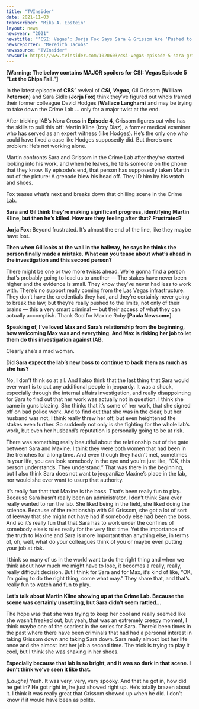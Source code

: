 ```yaml
---
title: "TVInsider"
date: 2021-11-03
transcriber: "Mika A. Epstein"
layout: news
newsyear: "2021"
newstitle: "‘CSI: Vegas’: Jorja Fox Says Sara & Grissom Are ‘Pushed to the Limits’ After the Latest Twist"
newsreporter: "Meredith Jacobs"
newssource: "TVInsider"
newsurl: https://www.tvinsider.com/1020603/csi-vegas-episode-5-sara-grissom-martin-kline-dead-jorja-fox/
---
```


**[Warning: The below contains MAJOR spoilers for CSI: Vegas Episode 5 “Let the Chips Fall.”]**

In the latest episode of **CBS’** revival of **_CSI_**, **_Vegas_**, Gil Grissom (**William Petersen**) and Sara Sidle (**Jorja Fox**) think they’ve figured out who’s framed their former colleague David Hodges (**Wallace Langham**) and may be trying to take down the Crime Lab … only for a major twist at the end.

After tricking IAB’s Nora Cross in **Episode 4**, Grissom figures out who has the skills to pull this off: Martin Kline (Izzy Diaz), a former medical examiner who has served as an expert witness (like Hodges). He’s the only one who could have fixed a case like Hodges supposedly did. But there’s one problem: He’s not working alone.

Martin confronts Sara and Grissom in the Crime Lab after they’ve started looking into his work, and when he leaves, he tells someone on the phone that they know. By episode’s end, that person has supposedly taken Martin out of the picture: A grenade blew his head off. They ID him by his watch and shoes.

Fox teases what’s next and breaks down that chilling scene in the Crime Lab.

**Sara and Gil think they’re making significant progress, identifying Martin Kline, but then he’s killed. How are they feeling after that? Frustrated?**

**Jorja Fox:** Beyond frustrated. It’s almost the end of the line, like they maybe have lost.

**Then when Gil looks at the wall in the hallway, he says he thinks the person finally made a mistake. What can you tease about what’s ahead in the investigation and this second person?**

There might be one or two more twists ahead. We’re gonna find a person that’s probably going to lead us to another — The stakes have never been higher and the evidence is small. They know they’ve never had less to work with. There’s no support really coming from the Las Vegas infrastructure. They don’t have the credentials they had, and they’re certainly never going to break the law, but they’re really pushed to the limits, not only of their brains — this a very smart criminal — but their access of what they can actually accomplish. Thank God for Maxine Roby [**Paula Newsome**].

**Speaking of, I’ve loved Max and Sara’s relationship from the beginning, how welcoming Max was and everything. And Max is risking her job to let them do this investigation against IAB.**

Clearly she’s a mad woman.

**Did Sara expect the lab’s new boss to continue to back them as much as she has?**

No, I don’t think so at all. And I also think that the last thing that Sara would ever want is to put any additional people in jeopardy. It was a shock, especially through the internal affairs investigation, and really disappointing for Sara to find out that her work was actually not in question. I think she came in guns blazing. She thinks that it’s some of her work, that she signed off on bad police work. And to find out that she was in the clear, but her husband was not, I think really threw her off, but even heightened the stakes even further. So suddenly not only is she fighting for the whole lab’s work, but even her husband’s reputation is personally going to be at risk.

There was something really beautiful about the relationship out of the gate between Sara and Maxine. I think they were both women that had been in the trenches for a long time. And even though they hadn’t met, sometimes in your life, you can look somebody in the eye and you’re just like, “OK, this person understands. They understand.” That was there in the beginning, but I also think Sara does not want to jeopardize Maxine’s place in the lab, nor would she ever want to usurp that authority.

It’s really fun that that Maxine is the boss. That’s been really fun to play. Because Sara hasn’t really been an administrator. I don’t think Sara ever really wanted to run the lab. She liked being in the field, she liked doing the science. Because of the relationship with Gil Grissom, she got a lot of sort of leeway that she might not have had if somebody else had been the boss. And so it’s really fun that that Sara has to work under the confines of somebody else’s rules really for the very first time. Yet the importance of the truth to Maxine and Sara is more important than anything else, in terms of, oh, well, what do your colleagues think of you or maybe even putting your job at risk.

I think so many of us in the world want to do the right thing and when we think about how much we might have to lose, it becomes a really, really, really difficult decision. But I think for Sara and for Max, it’s kind of like, “OK, I’m going to do the right thing, come what may.” They share that, and that’s really fun to watch and fun to play.

**Let’s talk about Martin Kline showing up at the Crime Lab. Because the scene was certainly unsettling, but Sara didn’t seem rattled…**

The hope was that she was trying to keep her cool and really seemed like she wasn’t freaked out, but yeah, that was an extremely creepy moment, I think maybe one of the scariest in the series for Sara. There’d been times in the past where there have been criminals that had had a personal interest in taking Grissom down and taking Sara down. Sara really almost lost her life once and she almost lost her job a second time. The trick is trying to play it cool, but I think she was shaking in her shoes.

**Especially because that lab is so bright, and it was so dark in that scene. I don’t think we’ve seen it like that.**

_[Laughs]_ Yeah. It was very, very, very spooky. And that he got in, how did he get in? He got right in, he just showed right up. He’s totally brazen about it. I think it was really great that Grissom showed up when he did. I don’t know if it would have been as polite.
